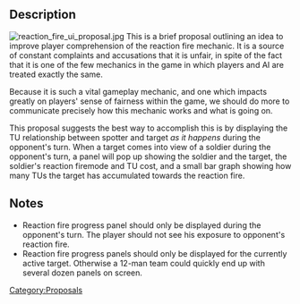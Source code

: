 ## Description

![](reaction_fire_ui_proposal.jpg "reaction_fire_ui_proposal.jpg") This
is a brief proposal outlining an idea to improve player comprehension of
the reaction fire mechanic. It is a source of constant complaints and
accusations that it is unfair, in spite of the fact that it is one of
the few mechanics in the game in which players and AI are treated
exactly the same.

Because it is such a vital gameplay mechanic, and one which impacts
greatly on players' sense of fairness within the game, we should do more
to communicate precisely how this mechanic works and what is going on.

This proposal suggests the best way to accomplish this is by displaying
the TU relationship between spotter and target *as it happens* during
the opponent's turn. When a target comes into view of a soldier during
the opponent's turn, a panel will pop up showing the soldier and the
target, the soldier's reaction firemode and TU cost, and a small bar
graph showing how many TUs the target has accumulated towards the
reaction fire.

## Notes

- Reaction fire progress panel should only be displayed during the
  opponent's turn. The player should not see his exposure to opponent's
  reaction fire.
- Reaction fire progress panels should only be displayed for the
  currently active target. Otherwise a 12-man team could quickly end up
  with several dozen panels on screen.

[Category:Proposals](Category:Proposals "wikilink")